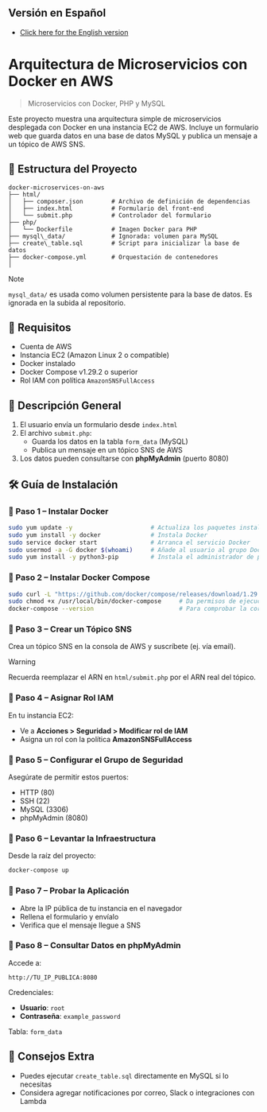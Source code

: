 ## Versión en Español

- [Click here for the English version](../README.md)

# Arquitectura de Microservicios con Docker en AWS

> Microservicios con Docker, PHP y MySQL

Este proyecto muestra una arquitectura simple de microservicios desplegada con Docker en una instancia EC2 de AWS. Incluye un formulario web que guarda datos en una base de datos MySQL y publica un mensaje a un tópico de AWS SNS.

## 📁 Estructura del Proyecto

````
docker-microservices-on-aws
├── html/
│   ├── composer.json        # Archivo de definición de dependencias
│   ├── index.html           # Formulario del front-end
│   └── submit.php           # Controlador del formulario
├── php/
│   └── Dockerfile           # Imagen Docker para PHP
├── mysql\_data/             # Ignorada: volumen para MySQL
├── create\_table.sql        # Script para inicializar la base de datos
├── docker-compose.yml       # Orquestación de contenedores
│
````

> [!NOTE]
> `mysql_data/` es usada como volumen persistente para la base de datos. Es ignorada en la subida al repositorio.

## 🧰 Requisitos

- Cuenta de AWS
- Instancia EC2 (Amazon Linux 2 o compatible)
- Docker instalado
- Docker Compose v1.29.2 o superior
- Rol IAM con política `AmazonSNSFullAccess`

## 🚀 Descripción General

1. El usuario envía un formulario desde `index.html`
2. El archivo `submit.php`:
   - Guarda los datos en la tabla `form_data` (MySQL)
   - Publica un mensaje en un tópico SNS de AWS
3. Los datos pueden consultarse con **phpMyAdmin** (puerto 8080)

## 🛠 Guía de Instalación

### 🔹 Paso 1 – Instalar Docker

```bash
sudo yum update -y                      # Actualiza los paquetes instalados en tu instancia
sudo yum install -y docker              # Instala Docker
sudo service docker start               # Arranca el servicio Docker
sudo usermod -a -G docker $(whoami)     # Añade al usuario al grupo Docker
sudo yum install -y python3-pip         # Instala el administrador de paquetes pip de Python 3
````

### 🔹 Paso 2 – Instalar Docker Compose

```bash
sudo curl -L "https://github.com/docker/compose/releases/download/1.29.2/docker-compose-$(uname -s)-$(uname -m)" -o /usr/local/bin/docker-compose
sudo chmod +x /usr/local/bin/docker-compose     # Da permisos de ejecución al binario descargado
docker-compose --version                        # Para comprobar la correcta instalación de Docker Compose
```

### 🔹 Paso 3 – Crear un Tópico SNS

Crea un tópico SNS en la consola de AWS y suscríbete (ej. vía email).

> [!WARNING]
> Recuerda reemplazar el ARN en `html/submit.php` por el ARN real del tópico.

### 🔹 Paso 4 – Asignar Rol IAM

En tu instancia EC2:

- Ve a **Acciones > Seguridad > Modificar rol de IAM**
- Asigna un rol con la política **AmazonSNSFullAccess**

### 🔹 Paso 5 – Configurar el Grupo de Seguridad

Asegúrate de permitir estos puertos:

- HTTP (80)
- SSH (22)
- MySQL (3306)
- phpMyAdmin (8080)

### 🔹 Paso 6 – Levantar la Infraestructura

Desde la raíz del proyecto:

```bash
docker-compose up
```

### 🔹 Paso 7 – Probar la Aplicación

- Abre la IP pública de tu instancia en el navegador
- Rellena el formulario y envíalo
- Verifica que el mensaje llegue a SNS

### 🔹 Paso 8 – Consultar Datos en phpMyAdmin

Accede a:

```
http://TU_IP_PUBLICA:8080
```

Credenciales:

- **Usuario**: `root`
- **Contraseña**: `example_password`

Tabla: `form_data`

## 🧠 Consejos Extra

- Puedes ejecutar `create_table.sql` directamente en MySQL si lo necesitas
- Considera agregar notificaciones por correo, Slack o integraciones con Lambda

